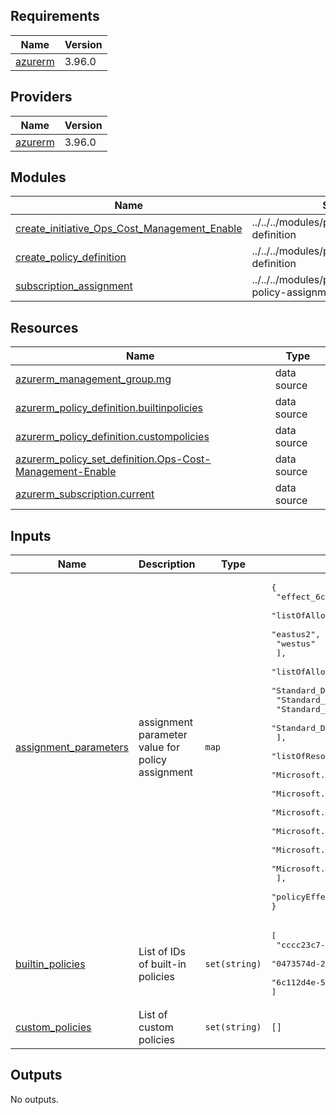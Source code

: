 <!-- BEGIN_TF_DOCS -->
## Requirements

| Name | Version |
|------|---------|
| <a name="requirement_azurerm"></a> [azurerm](#requirement\_azurerm) | 3.96.0 |

## Providers

| Name | Version |
|------|---------|
| <a name="provider_azurerm"></a> [azurerm](#provider\_azurerm) | 3.96.0 |

## Modules

| Name | Source | Version |
|------|--------|---------|
| <a name="module_create_initiative_Ops_Cost_Management_Enable"></a> [create\_initiative\_Ops\_Cost\_Management\_Enable](#module\_create\_initiative\_Ops\_Cost\_Management\_Enable) | ../../../modules/policies/policy-set-definition | n/a |
| <a name="module_create_policy_definition"></a> [create\_policy\_definition](#module\_create\_policy\_definition) | ../../../modules/policies/policy-definition | n/a |
| <a name="module_subscription_assignment"></a> [subscription\_assignment](#module\_subscription\_assignment) | ../../../modules/policies/subscription-policy-assignment | n/a |

## Resources

| Name | Type |
|------|------|
| [azurerm_management_group.mg](https://registry.terraform.io/providers/hashicorp/azurerm/3.96.0/docs/data-sources/management_group) | data source |
| [azurerm_policy_definition.builtinpolicies](https://registry.terraform.io/providers/hashicorp/azurerm/3.96.0/docs/data-sources/policy_definition) | data source |
| [azurerm_policy_definition.custompolicies](https://registry.terraform.io/providers/hashicorp/azurerm/3.96.0/docs/data-sources/policy_definition) | data source |
| [azurerm_policy_set_definition.Ops-Cost-Management-Enable](https://registry.terraform.io/providers/hashicorp/azurerm/3.96.0/docs/data-sources/policy_set_definition) | data source |
| [azurerm_subscription.current](https://registry.terraform.io/providers/hashicorp/azurerm/3.96.0/docs/data-sources/subscription) | data source |

## Inputs

| Name | Description | Type | Default | Required |
|------|-------------|------|---------|:--------:|
| <a name="input_assignment_parameters"></a> [assignment\_parameters](#input\_assignment\_parameters) | assignment parameter value for policy assignment | `map` | <pre>{<br>  "effect_6c112d4e5bc747aea041ea2d9dccd749": "Audit",<br>  "listOfAllowedLocations_0473574d2d434217aefe941fcdf7e684": [<br>    "eastus2",<br>    "westus"<br>  ],<br>  "listOfAllowedSKUs_cccc23c784274f53ad12b6a63eb452b3": [<br>    "Standard_D2s_v3",<br>    "Standard_D4s_v3",<br>    "Standard_D8s_v3",<br>    "Standard_D16s_v3"<br>  ],<br>  "listOfResourceTypesNotAllowed_6c112d4e5bc747aea041ea2d9dccd749": [<br>    "Microsoft.KeyVault/managedHSMs",<br>    "Microsoft.OperationalInsights/workspaces",<br>    "Microsoft.ApiManagement/service",<br>    "Microsoft.Network/privateDnsZones",<br>    "Microsoft.Network/publicIPAddresses",<br>    "Microsoft.Network/publicIPPrefixes"<br>  ],<br>  "policyEffect_0473574d2d434217aefe941fcdf7e684": "Audit"<br>}</pre> | no |
| <a name="input_builtin_policies"></a> [builtin\_policies](#input\_builtin\_policies) | List of IDs of built-in policies | `set(string)` | <pre>[<br>  "cccc23c7-8427-4f53-ad12-b6a63eb452b3",<br>  "0473574d-2d43-4217-aefe-941fcdf7e684",<br>  "6c112d4e-5bc7-47ae-a041-ea2d9dccd749"<br>]</pre> | no |
| <a name="input_custom_policies"></a> [custom\_policies](#input\_custom\_policies) | List of custom policies | `set(string)` | `[]` | no |

## Outputs

No outputs.
<!-- END_TF_DOCS -->